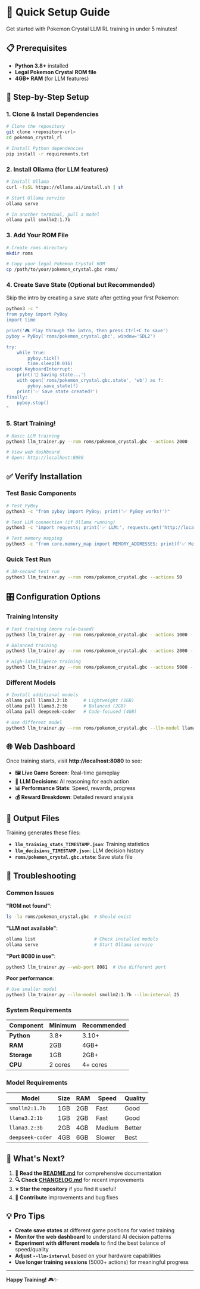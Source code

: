 # 🚀 Quick Setup Guide

Get started with Pokemon Crystal LLM RL training in under 5 minutes!

## 📋 Prerequisites

- **Python 3.8+** installed
- **Legal Pokemon Crystal ROM file**
- **4GB+ RAM** (for LLM features)

## 🔧 Step-by-Step Setup

### 1. **Clone & Install Dependencies**
```bash
# Clone the repository
git clone <repository-url>
cd pokemon_crystal_rl

# Install Python dependencies
pip install -r requirements.txt
```

### 2. **Install Ollama (for LLM features)**
```bash
# Install Ollama
curl -fsSL https://ollama.ai/install.sh | sh

# Start Ollama service
ollama serve

# In another terminal, pull a model
ollama pull smollm2:1.7b
```

### 3. **Add Your ROM File**
```bash
# Create roms directory
mkdir roms

# Copy your legal Pokemon Crystal ROM
cp /path/to/your/pokemon_crystal.gbc roms/
```

### 4. **Create Save State (Optional but Recommended)**
Skip the intro by creating a save state after getting your first Pokemon:

```bash
python3 -c "
from pyboy import PyBoy
import time

print('🎮 Play through the intro, then press Ctrl+C to save')
pyboy = PyBoy('roms/pokemon_crystal.gbc', window='SDL2')

try:
    while True:
        pyboy.tick()
        time.sleep(0.016)
except KeyboardInterrupt:
    print('💾 Saving state...')
    with open('roms/pokemon_crystal.gbc.state', 'wb') as f:
        pyboy.save_state(f)
    print('✅ Save state created!')
finally:
    pyboy.stop()
"
```

### 5. **Start Training!**
```bash
# Basic LLM training
python3 llm_trainer.py --rom roms/pokemon_crystal.gbc --actions 2000

# View web dashboard
# Open: http://localhost:8080
```

## ✅ Verify Installation

### **Test Basic Components**
```bash
# Test PyBoy
python3 -c "from pyboy import PyBoy; print('✅ PyBoy works!')"

# Test LLM connection (if Ollama running)
python3 -c "import requests; print('✅ LLM:', requests.get('http://localhost:11434/api/tags').status_code == 200)"

# Test memory mapping
python3 -c "from core.memory_map import MEMORY_ADDRESSES; print(f'✅ Memory map: {len(MEMORY_ADDRESSES)} addresses')"
```

### **Quick Test Run**
```bash
# 30-second test run
python3 llm_trainer.py --rom roms/pokemon_crystal.gbc --actions 50
```

## 🎛️ Configuration Options

### **Training Intensity**
```bash
# Fast training (more rule-based)
python3 llm_trainer.py --rom roms/pokemon_crystal.gbc --actions 1000 --llm-interval 30

# Balanced training  
python3 llm_trainer.py --rom roms/pokemon_crystal.gbc --actions 2000 --llm-interval 15

# High-intelligence training
python3 llm_trainer.py --rom roms/pokemon_crystal.gbc --actions 5000 --llm-interval 8 --llm-model llama3.2:3b
```

### **Different Models**
```bash
# Install additional models
ollama pull llama3.2:1b      # Lightweight (1GB)
ollama pull llama3.2:3b      # Balanced (2GB) 
ollama pull deepseek-coder   # Code-focused (4GB)

# Use different model
python3 llm_trainer.py --rom roms/pokemon_crystal.gbc --llm-model llama3.2:3b
```

## 🌐 Web Dashboard

Once training starts, visit **http://localhost:8080** to see:

- **🖼️ Live Game Screen**: Real-time gameplay
- **🧠 LLM Decisions**: AI reasoning for each action
- **📊 Performance Stats**: Speed, rewards, progress
- **💰 Reward Breakdown**: Detailed reward analysis

## 📁 Output Files

Training generates these files:
- **`llm_training_stats_TIMESTAMP.json`**: Training statistics
- **`llm_decisions_TIMESTAMP.json`**: LLM decision history
- **`roms/pokemon_crystal.gbc.state`**: Save state file

## 🔧 Troubleshooting

### **Common Issues**

**"ROM not found"**:
```bash
ls -la roms/pokemon_crystal.gbc  # Should exist
```

**"LLM not available"**:
```bash
ollama list                      # Check installed models
ollama serve                     # Start Ollama service
```

**"Port 8080 in use"**:
```bash
python3 llm_trainer.py --web-port 8081  # Use different port
```

**Poor performance**:
```bash
# Use smaller model
python3 llm_trainer.py --llm-model smollm2:1.7b --llm-interval 25
```

### **System Requirements**

| Component | Minimum | Recommended |
|-----------|---------|-------------|
| **Python** | 3.8+ | 3.10+ |
| **RAM** | 2GB | 4GB+ |
| **Storage** | 1GB | 2GB+ |
| **CPU** | 2 cores | 4+ cores |

### **Model Requirements**

| Model | Size | RAM | Speed | Quality |
|-------|------|-----|-------|---------|
| `smollm2:1.7b` | 1GB | 2GB | Fast | Good |
| `llama3.2:1b` | 1GB | 2GB | Fast | Good |
| `llama3.2:3b` | 2GB | 4GB | Medium | Better |
| `deepseek-coder` | 4GB | 6GB | Slower | Best |

## 🎯 What's Next?

1. **📖 Read the [README.md](README.md)** for comprehensive documentation
2. **🔍 Check [CHANGELOG.md](CHANGELOG.md)** for recent improvements
3. **⭐ Star the repository** if you find it useful!
4. **🤝 Contribute** improvements and bug fixes

## 💡 Pro Tips

- **Create save states** at different game positions for varied training
- **Monitor the web dashboard** to understand AI decision patterns
- **Experiment with different models** to find the best balance of speed/quality
- **Adjust `--llm-interval`** based on your hardware capabilities
- **Use longer training sessions** (5000+ actions) for meaningful progress

---

**Happy Training!** 🎮✨
